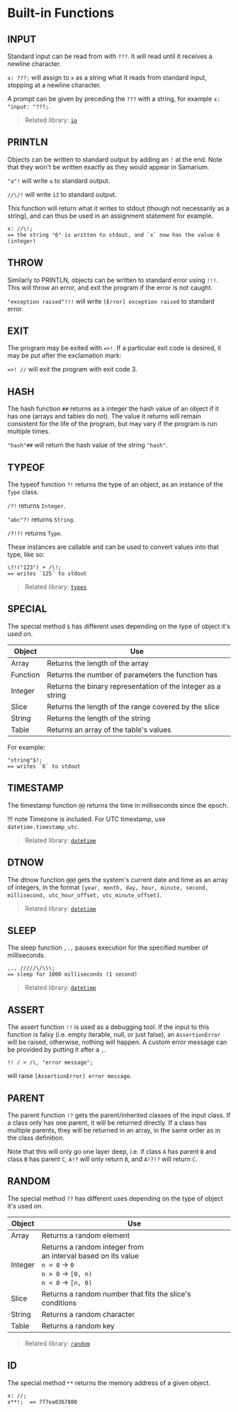 # Built-in Functions


## INPUT

Standard input can be read from with `???`.
It will read until it receives a newline character.

`x: ???;` will assign to `x` as a string what it reads from standard input,
stopping at a newline character.

A prompt can be given by preceding the `???` with a string,
for example `x: "input: "???;`.

> Related library: [`io`](stdio.md)


## PRINTLN

Objects can be written to standard output by adding an `!` at the end.
Note that they won't be written exactly as they would appear in Samarium.

`"a"!` will write `a` to standard output.

`//\/!` will write `13` to standard output.

This function will return what it writes to stdout (though not necessarily as
a string), and can thus be used in an assignment statement for example.

```sm
x: //\!;
== the string "6" is written to stdout, and `x` now has the value 6 (integer)
```


## THROW

Similarly to PRINTLN, objects can be written to standard error using `!!!`.
This will throw an error, and exit the program if the error is not caught.

`"exception raised"!!!` will write `[Error] exception raised` to standard error.


## EXIT

The program may be exited with `=>!`.
If a particular exit code is desired, it may be put after the exclamation mark:

`=>! //` will exit the program with exit code 3.


## HASH

The hash function `##` returns as a integer the hash value of an object if it
has one (arrays and tables do not). The value it returns will remain consistent
for the life of the program, but may vary if the program is run multiple times.

`"hash"##` will return the hash value of the string `"hash"`.


## TYPEOF

The typeof function `?!` returns the type of an object,
as an instance of the `Type` class.

`/?!` returns `Integer`.

`"abc"?!` returns `String`.

`/?!?!` returns `Type`.

These instances are callable and can be used to convert values into that type,
like so:

```sm
\?!("123") + /\!;
== writes `125` to stdout
```

> Related library: [`types`](stdtypes.md)


## SPECIAL

The special method `$` has different uses depending on the type of object it's
used on.

Object   | Use
---      | ---
Array    | Returns the length of the array
Function | Returns the number of parameters the function has
Integer  | Returns the binary representation of the integer as a string
Slice    | Returns the length of the range covered by the slice
String   | Returns the length of the string
Table    | Returns an array of the table's values

For example:

```sm
"string"$!;
== writes `6` to stdout
```


## TIMESTAMP

The timestamp function `@@` returns the time in milliseconds since the epoch.

!!! note
    Timezone is included. For UTC timestamp, use `datetime.timestamp_utc`.

> Related library: [`datetime`](stddatetime.md)


## DTNOW

The dtnow function `@@@` gets the system's current date and time as an array of
integers, in the format `[year, month, day, hour, minute, second, millisecond,
utc_hour_offset, utc_minute_offset]`.

> Related library: [`datetime`](stddatetime.md)

## SLEEP

The sleep function `,.,` pauses execution for the specified number of
milliseconds.

```sm
,., /////\/\\\;
== sleep for 1000 milliseconds (1 second) 
```

> Related library: [`datetime`](stddatetime.md)


## ASSERT

The assert function `!!` is used as a debugging tool.
If the input to this function is falsy (i.e. empty iterable, null, or just
false), an `AssertionError` will be raised, otherwise, nothing will happen.
A custom error message can be provided by putting it after a `,`.

```sm
!! / > /\, "error message";
```

will raise `[AssertionError] error message`.


## PARENT

The parent function `!?` gets the parent/inherited classes of the input class.
If a class only has one parent, it will be returned directly.
If a class has multiple parents, they will be returned in an array, in the same
order as in the class definition.

Note that this will only go one layer deep, i.e. if class `A` has parent `B`
and class `B` has parent `C`, `A!?` will only return `B`, and `A!?!?` will
return `C`.


## RANDOM

The special method `??` has different uses depending on the type of object it's
used on.

Object  | Use
---     | ---
Array   | Returns a random element
Integer | Returns a random integer from<br>an interval based on its value<br>`n = 0` → `0`<br>`n > 0` → `[0, n)`<br>`n < 0` → `[n, 0)`
Slice   | Returns a random number that fits the slice's conditions
String  | Returns a random character
Table   | Returns a random key

> Related library: [`random`](stdrandom.md)


## ID

The special method `**` returns the memory address of a given object.

```sm
x: //;
x**!;  == 7f7ea0367800
```
